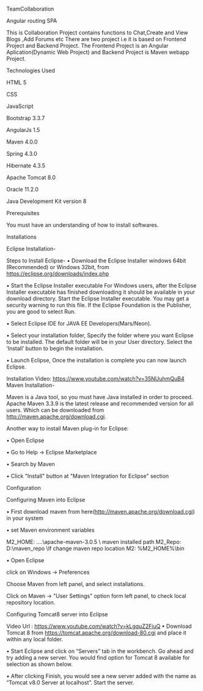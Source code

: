 TeamCollaboration

Angular routing SPA

This is Collaboration Project contains functions to Chat,Create and View Blogs ,Add Forums etc There are two project i.e it is based on Frontend Project and Backend Project. The Frontend Project is an Angular Aplication(Dynamic Web Project) and Backend Project is Maven webapp Project.

Technologies Used

HTML 5

CSS

JavaScript

Bootstrap 3.3.7

AngularJs 1.5

Maven 4.0.0

Spring 4.3.0

Hibernate 4.3.5

Apache Tomcat 8.0

Oracle 11.2.0

Java Development Kit version 8

Prerequisites

You must have an understanding of how to install softwares.

Installations

Eclipse Installation-

Steps to Install Eclipse-
• Download the Eclipse Installer windows 64bit (Recommended) or Windows 32bit, from https://eclipse.org/downloads/index.php

• Start the Eclipse Installer executable For Windows users, after the Eclipse Installer executable has finished downloading it should be available in your download directory. Start the Eclipse Installer executable. You may get a security warning to run this file. If the Eclipse Foundation is the Publisher, you are good to select Run.

• Select Eclipse IDE for JAVA EE Developers(Mars/Neon).

• Select your installation folder, Specify the folder where you want Eclipse to be installed. The default folder will be in your User directory. Select the ‘Install’ button to begin the installation.

• Launch Eclipse, Once the installation is complete you can now launch Eclipse.

Installation Video: https://www.youtube.com/watch?v=35NUuhmQuB4
Maven Installation-

Maven is a Java tool, so you must have Java installed in order to proceed. Apache Maven 3.3.9 is the latest release and recommended version for all users. Which can be downloaded from http://maven.apache.org/download.cgi.

Another way to install Maven plug-in for Eclipse:

• Open Eclipse

• Go to Help -> Eclipse Marketplace

• Search by Maven

• Click "Install" button at "Maven Integration for Eclipse" section

Configuration

Configuring Maven into Eclipse

• First download maven from here(http://maven.apache.org/download.cgi) in your system

• set Maven environment variables

M2_HOME: ....\apache-maven-3.0.5 \ maven installed path M2_Repo: D:\maven_repo \If change maven repo location M2: %M2_HOME%\bin

• Open Eclipse

click on Windows -> Preferences

Choose Maven from left panel, and select installations.

Click on Maven -> "User Settings" option form left panel, to check local repository location.

Configuring Tomcat8 server into Eclipse

Video Url : https://www.youtube.com/watch?v=kLgquZ2FiuQ
• Download Tomcat 8 from https://tomcat.apache.org/download-80.cgi and place it within any local folder.

• Start Eclipse and click on “Servers” tab in the workbench. Go ahead and try adding a new server. You would find option for Tomcat 8 available for selection as shown below.

• After clicking Finish, you would see a new server added with the name as “Tomcat v8.0 Server at localhost”. Start the server.

